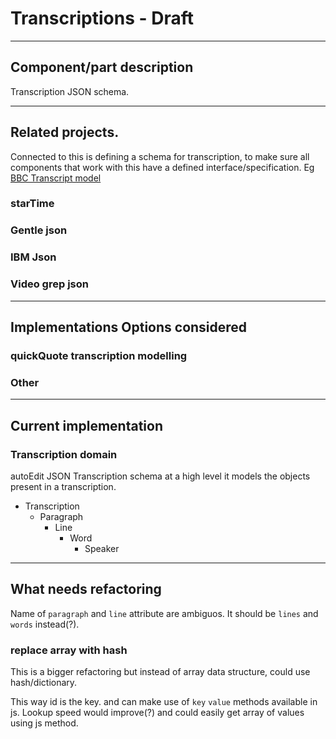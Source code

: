 # Transcriptions - Draft

<!--
- Component/part description
- Related projects. Eg parts that look good, or previous implementations. But might not be considered for implementation options 
- Implementations Options considered
- Current implementation
- What needs refactoring
-->

---

## Component/part description 

Transcription JSON schema. 


---

## Related projects.

Connected to this is defining a schema for transcription, to make sure all components that work with this have a defined interface/specification. 
Eg  [BBC Transcript model](https://github.com/bbc/transcript-model)
 

### starTime

<!-- I used start time coz some other project was using htat-->

### Gentle json 

<!-- link to appendix -->


### IBM Json  

<!-- link to appendix -->

### Video grep json 

<!-- link to appendix -->

---

## Implementations Options considered


### quickQuote transcription modelling 

<!-- see dissertation chapter, perhaps add in appendix, or add that diss on gitbook.or just get relevant summary -->


### Other

<!-- array of words, nested array --> 


<!-- array of words, nested array --> 

---

## Current implementation 

### Transcription domain
<!-- TODO: google drawings diagram of transcription components
-->

autoEdit JSON Transcription schema at a high level it models the objects present in a transcription.

- Transcription 
  - Paragraph 
    - Line 
      - Word 
        - Speaker



<!-- TODO: Link to appendix data structure autoEdit transcription json --> 

---

## What needs refactoring 

Name of `paragraph` and `line` attribute are ambiguos. 
It should be `lines` and `words` instead(?).



### replace array with hash
This is a bigger refactoring but instead of array data structure, could use hash/dictionary.

This way id is the key. and can make use of `key` `value` methods available in js. 
Lookup speed would improve(?) and could easily get array of values using js method. 
<!-- example -->







